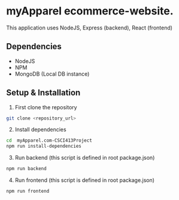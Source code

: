 # myApparel ecommerce-website.
This application uses NodeJS, Express (backend), React (frontend)

## Dependencies

- NodeJS
- NPM
- MongoDB (Local DB instance)

## Setup & Installation
1. First clone the repository
```sh
git clone <repository_url>
```
2. Install dependencies
```sh
cd  myApparel.com-CSCI413Project
npm run install-dependencies
```
3. Run backend (this script is defined in root package.json)
```sh
npm run backend
```
4. Run frontend (this script is defined in root package.json)
```sh
npm run frontend
```